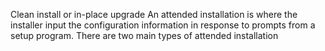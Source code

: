 Clean install or in-place upgrade
An attended installation is where the installer input the configuration information in response to prompts from a setup program. There are two main types of attended installation 